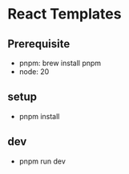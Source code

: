 # React Templates

## Prerequisite

- pnpm: brew install pnpm
- node: 20 

## setup

- pnpm install

## dev

- pnpm run dev
